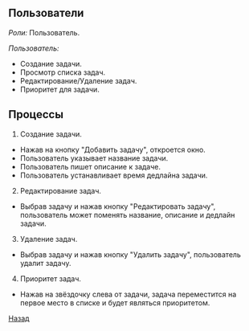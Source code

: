 ﻿## Пользователи

*Роли:* Пользователь.

*Пользователь:*
- Создание задачи.
- Просмотр списка задач.
- Редактирование/Удаление задач.
- Приоритет для задачи.

## Процессы

1. Создание задачи.
- Нажав на кнопку "Добавить задачу", откроется окно.
- Пользователь указывает название задачи.
- Пользователь пишет описание к задаче.
- Пользователь устанавливает время дедлайна задачи.

2. Редактирование задач.
- Выбрав задачу и нажав кнопку "Редактировать задачу", пользователь может поменять название, описание и дедлайн задачи.

3. Удаление задач.
- Выбрав задачу и нажав кнопку "Удалить задачу", пользователь удалит задачу.

4. Приоритет задач.
- Нажав на звёздочку слева от задачи, задача переместится на первое место в списке и будет являться приоритетом.


[Назад](Контент.md)
